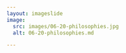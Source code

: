```yaml
---
layout: imageslide
image:
  src: images/06-20-philosophies.jpg
  alt: 06-20-philosophies.md

---
```

